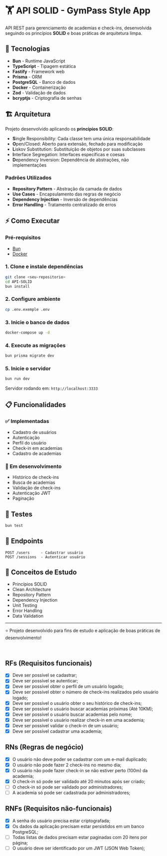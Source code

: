 # 🏋️ API SOLID - GymPass Style App

API REST para gerenciamento de academias e check-ins, desenvolvida seguindo os princípios **SOLID** e boas práticas de arquitetura limpa.

## 🚀 Tecnologias

- **Bun** - Runtime JavaScript
- **TypeScript** - Tipagem estática
- **Fastify** - Framework web
- **Prisma** - ORM
- **PostgreSQL** - Banco de dados
- **Docker** - Containerização
- **Zod** - Validação de dados
- **bcryptjs** - Criptografia de senhas

## 🏗️ Arquitetura

Projeto desenvolvido aplicando os **princípios SOLID**:

- **S**ingle Responsibility: Cada classe tem uma única responsabilidade
- **O**pen/Closed: Aberto para extensão, fechado para modificação
- **L**iskov Substitution: Substituição de objetos por suas subclasses
- **I**nterface Segregation: Interfaces específicas e coesas
- **D**ependency Inversion: Dependência de abstrações, não implementações

### Padrões Utilizados

- **Repository Pattern** - Abstração da camada de dados
- **Use Cases** - Encapsulamento das regras de negócio
- **Dependency Injection** - Inversão de dependências
- **Error Handling** - Tratamento centralizado de erros

## ⚡ Como Executar

### Pré-requisitos
- [Bun](https://bun.sh/)
- [Docker](https://www.docker.com/)

### 1. Clone e instale dependências
```bash
git clone <seu-repositorio>
cd API-SOLID
bun install
```

### 2. Configure ambiente
```bash
cp .env.exemple .env
```

### 3. Inicie o banco de dados
```bash
docker-compose up -d
```

### 4. Execute as migrações
```bash
bun prisma migrate dev
```

### 5. Inicie o servidor
```bash
bun run dev
```

Servidor rodando em: `http://localhost:3333`

## 📋 Funcionalidades

### ✅ Implementadas
- Cadastro de usuários
- Autenticação
- Perfil do usuário
- Check-in em academias
- Cadastro de academias

### 🚧 Em desenvolvimento
- Histórico de check-ins
- Busca de academias
- Validação de check-ins
- Autenticação JWT
- Paginação

## 🧪 Testes

```bash
bun test
```

## 📡 Endpoints

```
POST /users     - Cadastrar usuário
POST /sessions  - Autenticar usuário
```

## 🎯 Conceitos de Estudo

- Princípios SOLID
- Clean Architecture
- Repository Pattern
- Dependency Injection
- Unit Testing
- Error Handling
- Data Validation

---

⭐ Projeto desenvolvido para fins de estudo e aplicação de boas práticas de desenvolvimento!

<br>

## RFs (Requisitos funcionais)

- [x] Deve ser possível se cadastrar;
- [x] Deve ser possível se autenticar;
- [x] Deve ser possível obter o perfil de um usuário logado;
- [x] Deve ser possível obter o número de check-ins realizados pelo usuário logado;
- [x] Deve ser possível o usuário obter o seu histórico de check-ins;
- [x] Deve ser possível o usuário buscar academias próximas (Até 10KM);
- [x] Deve ser possível o usuário buscar academias pelo nome;
- [x] Deve ser possível o usuário realizar check-in em uma academia;
- [x] Deve ser possível validar o check-in de um usuário;
- [x] Deve ser possível cadastrar uma academia;

## RNs (Regras de negócio)

- [x] O usuário não deve poder se cadastrar com um e-mail duplicado;
- [x] O usuário não pode fazer 2 check-ins no mesmo dia;
- [x] O usuário não pode fazer check-in se não estiver perto (100m) da academia;
- [x] O check-in só pode ser validado até 20 minutos após ser criado;
- [ ] O check-in só pode ser validado por administradores;
- [ ] A academia só pode ser cadastrada por administradores;

## RNFs (Requisitos não-funcionais)

- [x] A senha do usuário precisa estar criptografada;
- [x] Os dados da aplicação precisam estar persistidos em um banco PostgreSQL;
- [ ] Todas listas de dados precisam estar paginadas com 20 itens por página;
- [ ] O usuário deve ser identificado por um JWT (JSON Web Token);
